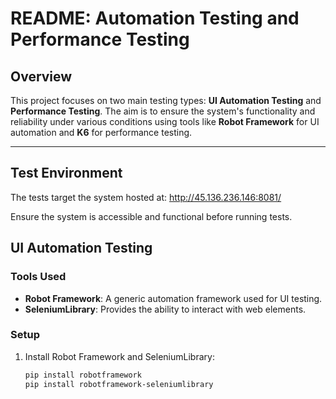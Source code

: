 # README: Automation Testing and Performance Testing  

## Overview  
This project focuses on two main testing types: **UI Automation Testing** and **Performance Testing**. The aim is to ensure the system's functionality and reliability under various conditions using tools like **Robot Framework** for UI automation and **K6** for performance testing.  

---
## Test Environment
The tests target the system hosted at:
http://45.136.236.146:8081/

Ensure the system is accessible and functional before running tests.

## UI Automation Testing  

### Tools Used  
- **Robot Framework**: A generic automation framework used for UI testing.  
- **SeleniumLibrary**: Provides the ability to interact with web elements.  

### Setup  
1. Install Robot Framework and SeleniumLibrary:  
   ```bash
   pip install robotframework
   pip install robotframework-seleniumlibrary
